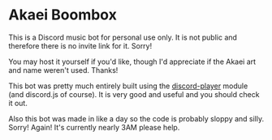 # Akaei Boombox

This is a Discord music bot for personal use only. It is not public and therefore there is no invite link for it. Sorry!

You may host it yourself if you'd like, though I'd appreciate if the Akaei art and name weren't used. Thanks!

This bot was pretty much entirely built using the [discord-player](https://www.npmjs.com/package/discord-player) module (and discord.js of course). It is very good and useful and you should check it out.

Also this bot was made in like a day so the code is probably sloppy and silly. Sorry! Again! It's currently nearly 3AM please help.
